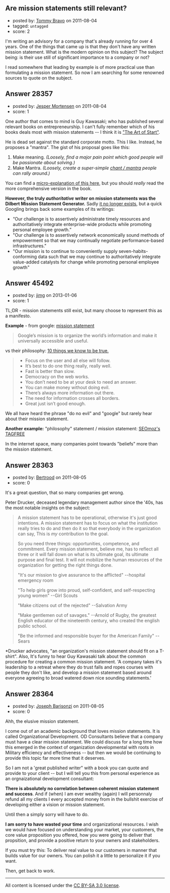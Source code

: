 ## Are mission statements still relevant?

- posted by: [Tommy Bravo](https://stackexchange.com/users/-1/12467-tommy-bravo) on 2011-08-04
- tagged: `untagged`
- score: 2

I'm writing an advisory for a company that's already running for over 4 years. One of the things that came up is that they don't have any written mission statement. What is the modern opinion on this subject? The subject being: is their use still of significant importance to a company or not? 

I read somewhere that leading by example is of more practical use than formulating a mission statement. So now I am searching for some renowned sources to quote on the subject. 


## Answer 28357

- posted by: [Jesper Mortensen](https://stackexchange.com/users/-1/1261-jesper-mortensen) on 2011-08-04
- score: 1

<p>One author that comes to mind is Guy Kawasaki; who has published several relevant books on entrepreneurship. I can't fully remember which of his books deals most with mission statements -- I think it is <a href="http://rads.stackoverflow.com/amzn/click/1591840562" rel="nofollow">"The Art of Start"</a>.</p>

<p>He is dead set against the standard corporate motto. This I like. Instead, he proposes a "mantra". The gist of his proposal goes like this:</p>

<ol>
<li>Make meaning. <em>(Loosely, find a major pain point which good people will be passionate about solving.)</em></li>
<li>Make Mantra. <em>(Loosely, create a super-simple <a href="https://secure.wikimedia.org/wikipedia/en/wiki/Mantra" rel="nofollow">chant / mantra</a> people can rally around.)</em></li>
</ol>

<p>You can find a <a href="http://entrepreneurs.about.com/od/gettingstarted/a/guykawasaki.htm" rel="nofollow">micro-explanation of this here</a>, but you should <em>really</em> read the more comprehensive version in the book.</p>

<p><strong>However, the truly <em>authoritative</em> writer on mission statements was the Dilbert Mission Statement Generator.</strong> Sadly <a href="http://www.dilbert.com/comics/dilbert/games/career/bin/ms.cgi" rel="nofollow">it no longer exists</a>, but a quick Googling brings back some examples of its writings:</p>

<ul>
<li>“Our challenge is to assertively administrate timely resources and authoritatively integrate enterprise-wide products while promoting personal employee growth.”</li>
<li>"Our challenge is to assertively network economically sound methods of empowerment so that we may continually negotiate performance-based infrastructures."</li>
<li>"Our mission is to continue to conveniently supply seven-habits-conforming data such that we may continue to authoritatively integrate value-added catalysts for change while promoting personal employee growth"</li>
</ul>



## Answer 45492

- posted by: [jimg](https://stackexchange.com/users/-1/2380-jimg) on 2013-01-06
- score: 1

<p>TL;DR - mission statements still exist, but many choose to represent this as a manifesto.</p>

<p><strong>Example</strong> - from google: <a href="http://www.google.com/about/company/" rel="nofollow">mission statement</a></p>

<blockquote>
  <p>Google’s mission is to organize the world’s information and make it
  universally accessible and useful.</p>
</blockquote>

<p>vs their philosophy: <a href="http://www.google.com/about/company/philosophy/" rel="nofollow">10 things we know to be true.</a></p>

<blockquote>
  <ul>
  <li>Focus on the user and all else will follow.</li>
  <li>It’s best to do one thing really, really well.</li>
  <li>Fast is better than slow.</li>
  <li>Democracy on the web works.</li>
  <li>You don’t need to be at your desk to need an answer.</li>
  <li>You can make money without doing evil.</li>
  <li>There’s always more information out there.</li>
  <li>The need for information crosses all borders.</li>
  <li>Great just isn’t good enough.</li>
  </ul>
</blockquote>

<p>We all have heard the phrase "do no evil" and "google" but rarely hear about their mission statement.</p>

<p><strong>Another example:</strong> "philosophy" statement / mission statement:  <a href="http://www.seomoz.org/about/mission" rel="nofollow">SEOmoz's TAGFREE</a> </p>

<p>In the internet space, many companies point towards "beliefs" more than the mission statement. </p>



## Answer 28363

- posted by: [Bertrood](https://stackexchange.com/users/-1/11996-bertrood) on 2011-08-05
- score: 0

It's a great question, that so many companies get wrong.  

Peter Drucker, deceased legendary management author since the '40s, has the most notable insights on the subject:

> 
> A mission statement has to be operational, otherwise it's just good
> intentions.  A mission statement has to focus on what the institution
> really tries to do and then do it so that everybody in the
> organization can say, This is *my* contribution to the goal.
> 
> So you need three things: opportunities, competence, and commitment. 
> Every mission statement, believe me, has to reflect all three or it
> will fall down on what is its ultimate goal, its ultimate purpose and
> final test.  It will not mobilize the human resources of the
> organization for getting the right things done.
> 
> "It's our mission to give assurance to the afflicted"  --hospital
> emergency room
> 
> "To help girls grow into proud, self-confident, and self-respecting
> young women"  --Girl Scouts
> 
> "Make citizens out of the rejected" --Salvation Army
> 
> "Make gentlemen out of savages." --Arnold of Rugby, the greatest
> English educator of the nineteenth century, who created the english
> public school.
> 
> "Be the informed and responsible buyer for the American Family" --
> Sears

*Drucker advocates, "an organization's mission statement should fit on a T-shirt".  Also, It's funny to hear Guy Kawasaki talk about the common procedure for creating a common mission statement.  'A company takes it's leadership to a retreat where they do trust falls and ropes courses with people they don't like, and develop a mission statement based around everyone agreeing to broad watered down nice sounding statements.'




## Answer 28364

- posted by: [Joseph Barisonzi](https://stackexchange.com/users/-1/8791-joseph-barisonzi) on 2011-08-05
- score: 0

Ahh, the elusive mission statement. 

I come out of an academic background that loves mission statements. It is called Organizational Development. OD Consultants believe that a company must have a clear mission statement. We could discuss for a long time how this emerged in the context of organization developmental with roots in Military efficiency and effectiveness -- but then we would be continuing to provide this topic far more time that it deserves.

So I am not a 'great published writer" with a book you can quote and provide to your client -- but I will tell you this from personal experience as an orgnaizational development consultant:

**There is absolutely no correlation between coherent mission statement and success**. And if (when) I am ever wealthy (again) I will personnaly refund all my clients I every accepted money from in the bullshit exercise of developing either a vision or mission statement. 

Until then a simply sorry will have to do. 

**I am sorry to have wasted your time** and organizational resources. I wish we would have focused on understanding your market, your customers, the core value proposition you offered, how you were going to deliver that propsition, and  provide a positive return to your owners and stakeholders. 

If you must try this: To deliver real value to our customers in manner that builds value for our owners. You can polish it a little to personalize it if you want. 

Then, get back to work. 





---

All content is licensed under the [CC BY-SA 3.0 license](https://creativecommons.org/licenses/by-sa/3.0/).
